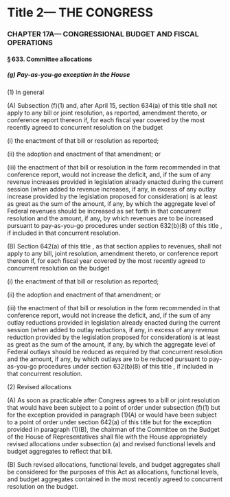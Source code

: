 
# Title 2— THE CONGRESS
### CHAPTER 17A— CONGRESSIONAL BUDGET AND FISCAL OPERATIONS
#### § 633. Committee allocations
##### (g) Pay-as-you-go exception in the House

(1) In general

(A) Subsection (f)(1) and, after April 15, section 634(a) of this title shall not apply to any bill or joint resolution, as reported, amendment thereto, or conference report thereon if, for each fiscal year covered by the most recently agreed to concurrent resolution on the budget

(i) the enactment of that bill or resolution as reported;

(ii) the adoption and enactment of that amendment; or

(iii) the enactment of that bill or resolution in the form recommended in that conference report, would not increase the deficit, and, if the sum of any revenue increases provided in legislation already enacted during the current session (when added to revenue increases, if any, in excess of any outlay increase provided by the legislation proposed for consideration) is at least as great as the sum of the amount, if any, by which the aggregate level of Federal revenues should be increased as set forth in that concurrent resolution and the amount, if any, by which revenues are to be increased pursuant to pay-as-you-go procedures under section 632(b)(8) of this title , if included in that concurrent resolution.

(B) Section 642(a) of this title , as that section applies to revenues, shall not apply to any bill, joint resolution, amendment thereto, or conference report thereon if, for each fiscal year covered by the most recently agreed to concurrent resolution on the budget

(i) the enactment of that bill or resolution as reported;

(ii) the adoption and enactment of that amendment; or

(iii) the enactment of that bill or resolution in the form recommended in that conference report, would not increase the deficit, and, if the sum of any outlay reductions provided in legislation already enacted during the current session (when added to outlay reductions, if any, in excess of any revenue reduction provided by the legislation proposed for consideration) is at least as great as the sum of the amount, if any, by which the aggregate level of Federal outlays should be reduced as required by that concurrent resolution and the amount, if any, by which outlays are to be reduced pursuant to pay-as-you-go procedures under section 632(b)(8) of this title , if included in that concurrent resolution.

(2) Revised allocations

(A) As soon as practicable after Congress agrees to a bill or joint resolution that would have been subject to a point of order under subsection (f)(1) but for the exception provided in paragraph (1)(A) or would have been subject to a point of order under section 642(a) of this title but for the exception provided in paragraph (1)(B), the chairman of the Committee on the Budget of the House of Representatives shall file with the House appropriately revised allocations under subsection (a) and revised functional levels and budget aggregates to reflect that bill.

(B) Such revised allocations, functional levels, and budget aggregates shall be considered for the purposes of this Act as allocations, functional levels, and budget aggregates contained in the most recently agreed to concurrent resolution on the budget.
